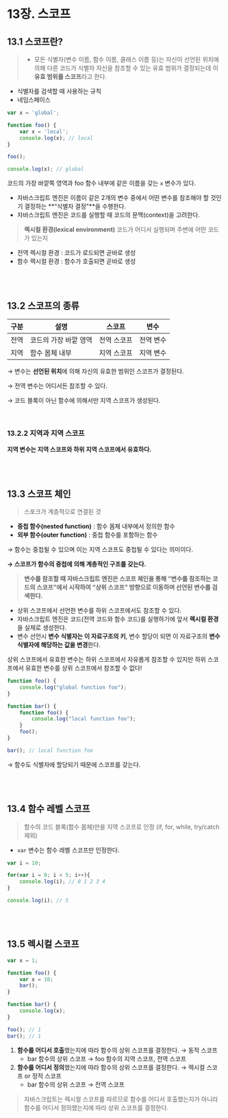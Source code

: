 # 13장. 스코프

## 13.1 스코프란?

> - 모든 식별자(변수 이름, 함수 이름, 클래스 이름 등)는 자신이 선언된 위치에 의해 다른 코드가 식별자 자신을 참조할 수 있는 유효 범위가 결정되는데 이 **유효 범위를 스코프**라고 한다. 
- 식별자를 검색할 때 사용하는 규칙
- 네임스페이스
> 

```jsx
var x = 'global';

function foo() {
	var x = 'local';
	console.log(x); // local
}

foo();

console.log(x); // global
```

코드의 가장 바깥쪽 영역과 foo 함수 내부에 같은 이름을 갖는 `x` 변수가 있다. 

- 자바스크립트 엔진은 이름이 같은 2개의 변수 중에서 어떤 변수를 참조해야 할 것인기 결정하는 **“식별자 결정"**을 수행한다.
- 자바스크립트 엔진은 코드를 실행할 때 코드의 문맥(context)을 고려한다.

> **렉시컬 환경(lexical environment)**
코드가 어디서 실행되며 주변에 어떤 코드가 있는지 
- 전역 렉시컬 환경 : 코드가 로드되면 곧바로 생성
- 함수 렉시컬 환경 : 함수가 호출되면 곧바로 생성
> 

<br>
<br>

## 13.2 스코프의 종류

| 구분 | 설명 | 스코프 | 변수 |
| --- | --- | --- | --- |
| 전역 | 코드의 가장 바깥 영역 | 전역 스코프 | 전역 변수 |
| 지역 | 함수 몸체 내부 | 지역 스코프 | 지역 변수 |

→ 변수는 **선언된 위치**에 의해 자신의 유효한 범위인 스코프가 결정된다. 

→ 전역 변수는 어디서든 참조할 수 있다. 

→ 코드 블록이 아닌 함수에 의해서만 지역 스코프가 생성된다. 

<br>

### 13.2.2 지역과 지역 스코프

**지역 변수는 지역 스코프와 하위 지역 스코프에서 유효하다.** 

<br>
<br>

## 13.3 스코프 체인

> 스포크가 계층적으로 연결된 것
> 
- **중첩 함수(nested function)** : 함수 몸체 내부에서 정의한 함수
- **외부 함수(outer function)** : 중첩 함수를 포함하는 함수

→ 함수는 중첩될 수 있으며 이는 지역 스코프도 중첩될 수 있다는 의미이다. 

**→ 스코프가 함수의 중첩에 의해 계층적인 구조를 갖는다.** 

> **변수를 참조할 때 자바스크립트 엔진은 스코프 체인을 통해 “변수를 참조하는 코드의 스코프”에서 시작하여 “상위 스코프” 방향으로 이동하며 선언된 변수를 검색한다.** 

- 상위 스코프에서 선언한 변수를 하위 스코프에서도 참조할 수 있다.
- 자바스크립트 엔진은 코드(전역 코드와 함수 코드)를 실행하기에 앞서 **렉시컬 환경**을 실제로 생성한다.
- 변수 선언시 **변수 식별자는 이 자료구조의 키**, 변수 할당이 되면 이 자료구조의 **변수 식별자에 해당하는 값을 변경**한다.

상위 스코프에서 유효한 변수는 하위 스코프에서 자유롭게 참조할 수 있지만 하위 스코프에서 유효한 변수를 상위 스코프에서 참조할 수 없다!

```jsx
function foo() {
    console.log("global function foo");
}

function bar() {
    function foo() {
        console.log("local function foo");
    }
    foo();
}

bar(); // local function foo
```

→ 함수도 식별자에 할당되기 때문에 스코프를 갖는다. 


<br>
<br>

## 13.4 함수 레벨 스코프

> 함수의 코드 블록(함수 몸체)만을 지역 스코프로 인정 (if, for, while, try/catch 제외)
> 
- `var` 변수는 함수 레벨 스코프만 인정한다.

```jsx
var i = 10;

for(var i = 0; i < 5; i++){
	console.log(i); // 0 1 2 3 4
}

console.log(i); // 5
```
<br>
<br>

## 13.5 렉시컬 스코프

```jsx
var x = 1;

function foo() {
	var x = 10;
	bar();
}

function bar() {
	console.log(x);
}

foo(); // 1
bar(); // 1
```

1. **함수를 어디서 호출**했는지에 따라 함수의 상위 스코프를 결정한다. → 동적 스코프
    - bar 함수의 상위 스코프 → foo 함수의 지역 스코프, 전역 스코프
2. **함수를 어디서 정의**했는지에 따라 함수의 상위 스코프를 결정한다. → 렉시컬 스코프 or 정적 스코프
    - bar 함수의 상위 스코프 → 전역 스코프

> 자바스크립트는 렉시컬 스코프를 따르므로 함수를 어디서 호출했는지가 아니라 함수를 어디서 정의했는지에 따라 상위 스코프를 결정한다.

<br>